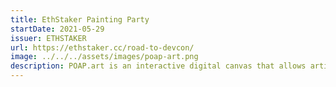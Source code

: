 ```yaml
---
title: EthStaker Painting Party
startDate: 2021-05-29
issuer: ETHSTAKER
url: https://ethstaker.cc/road-to-devcon/
image: ../../../assets/images/poap-art.png
description: POAP.art is an interactive digital canvas that allows artists of all skill levels to collaborate, create original pieces of pixel art, and mint them as NFTs! Join the event to drop some pixels, hear from Devcon and EthStaker community, and potentially win a chance to participate in the following Trivia game Quest!
---
```


